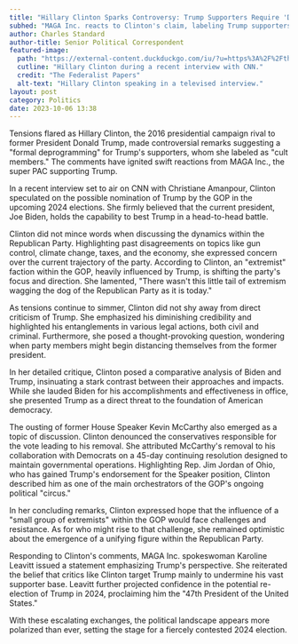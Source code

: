 ```yaml
---
title: "Hillary Clinton Sparks Controversy: Trump Supporters Require 'Deprogramming'"
subhed: "MAGA Inc. reacts to Clinton's claim, labeling Trump supporters as 'cult members'."
author: Charles Standard
author-title: Senior Political Correspondent
featured-image: 
  path: "https://external-content.duckduckgo.com/iu/?u=https%3A%2F%2Fthefederalistpapers.org%2Fwp-content%2Fuploads%2F2022%2F10%2FHillary.jpg&f=1&nofb=1&ipt=26afd70f10f1b4519c886c776958a66c6575f6d59f28b16f3aa2d616810abe9d&ipo=images"
  cutline: "Hillary Clinton during a recent interview with CNN."
  credit: "The Federalist Papers"
  alt-text: "Hillary Clinton speaking in a televised interview."
layout: post
category: Politics
date: 2023-10-06 13:38
---
```


Tensions flared as Hillary Clinton, the 2016 presidential campaign rival to former President Donald Trump, made controversial remarks suggesting a "formal deprogramming" for Trump's supporters, whom she labeled as "cult members." The comments have ignited swift reactions from MAGA Inc., the super PAC supporting Trump.

In a recent interview set to air on CNN with Christiane Amanpour, Clinton speculated on the possible nomination of Trump by the GOP in the upcoming 2024 elections. She firmly believed that the current president, Joe Biden, holds the capability to best Trump in a head-to-head battle.

Clinton did not mince words when discussing the dynamics within the Republican Party. Highlighting past disagreements on topics like gun control, climate change, taxes, and the economy, she expressed concern over the current trajectory of the party. According to Clinton, an "extremist" faction within the GOP, heavily influenced by Trump, is shifting the party's focus and direction. She lamented, "There wasn't this little tail of extremism wagging the dog of the Republican Party as it is today."

As tensions continue to simmer, Clinton did not shy away from direct criticism of Trump. She emphasized his diminishing credibility and highlighted his entanglements in various legal actions, both civil and criminal. Furthermore, she posed a thought-provoking question, wondering when party members might begin distancing themselves from the former president.

In her detailed critique, Clinton posed a comparative analysis of Biden and Trump, insinuating a stark contrast between their approaches and impacts. While she lauded Biden for his accomplishments and effectiveness in office, she presented Trump as a direct threat to the foundation of American democracy.

The ousting of former House Speaker Kevin McCarthy also emerged as a topic of discussion. Clinton denounced the conservatives responsible for the vote leading to his removal. She attributed McCarthy's removal to his collaboration with Democrats on a 45-day continuing resolution designed to maintain governmental operations. Highlighting Rep. Jim Jordan of Ohio, who has gained Trump's endorsement for the Speaker position, Clinton described him as one of the main orchestrators of the GOP's ongoing political "circus."

In her concluding remarks, Clinton expressed hope that the influence of a "small group of extremists" within the GOP would face challenges and resistance. As for who might rise to that challenge, she remained optimistic about the emergence of a unifying figure within the Republican Party.

Responding to Clinton's comments, MAGA Inc. spokeswoman Karoline Leavitt issued a statement emphasizing Trump's perspective. She reiterated the belief that critics like Clinton target Trump mainly to undermine his vast supporter base. Leavitt further projected confidence in the potential re-election of Trump in 2024, proclaiming him the "47th President of the United States."

With these escalating exchanges, the political landscape appears more polarized than ever, setting the stage for a fiercely contested 2024 election.
